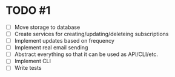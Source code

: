 ﻿# TODO #1

- [ ] Move storage to database
- [ ] Create services for creating/updating/deleteing subscriptions
- [ ] Implement updates based on frequency
- [ ] Implement real email sending
- [ ] Abstract everything so that it can be used as API/CLI/etc.
- [ ] Implement CLI
- [ ] Write tests
